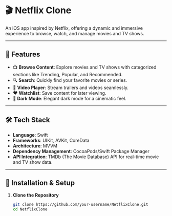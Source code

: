 # 🎬 Netflix Clone

An iOS app inspired by Netflix, offering a dynamic and immersive experience to browse, watch, and manage movies and TV shows.

---

## 🌟 Features

- 📺 **Browse Content**: Explore movies and TV shows with categorized sections like Trending, Popular, and Recommended.
- 🔍 **Search**: Quickly find your favorite movies or series.
- 🎥 **Video Player**: Stream trailers and videos seamlessly.
- ❤️ **Watchlist**: Save content for later viewing.
- 🌙 **Dark Mode**: Elegant dark mode for a cinematic feel.

---

## 🛠️ Tech Stack

- **Language**: Swift
- **Frameworks**: UIKit, AVKit, CoreData
- **Architecture**: MVVM
- **Dependency Management**: CocoaPods/Swift Package Manager
- **API Integration**: TMDb (The Movie Database) API for real-time movie and TV show data.

---

## 🚀 Installation & Setup

1. **Clone the Repository**
   ```bash
   git clone https://github.com/your-username/NetflixClone.git
   cd NetflixClone
